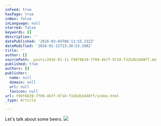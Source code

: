 ```yaml
---
inFeed: true
hasPage: true
inNav: false
inLanguage: null
starred: false
keywords: []
description: ''
datePublished: '2016-03-04T00:13:55.232Z'
dateModified: '2016-01-11T23:30:53.398Z'
title: ''
author: []
sourcePath: _posts/2016-01-11-f98f8639-7f09-4b7f-9718-f32bdb3d48ff.md
published: true
authors: []
publisher:
  name: null
  domain: null
  url: null
  favicon: null
url: f98f8639-7f09-4b7f-9718-f32bdb3d48ff/index.html
_type: Article

---
```

Let's talk about some beers.
![](https://the-grid-user-content.s3-us-west-2.amazonaws.com/6edd8f26-179c-4c27-973f-ba1d6b87ec18.jpg)